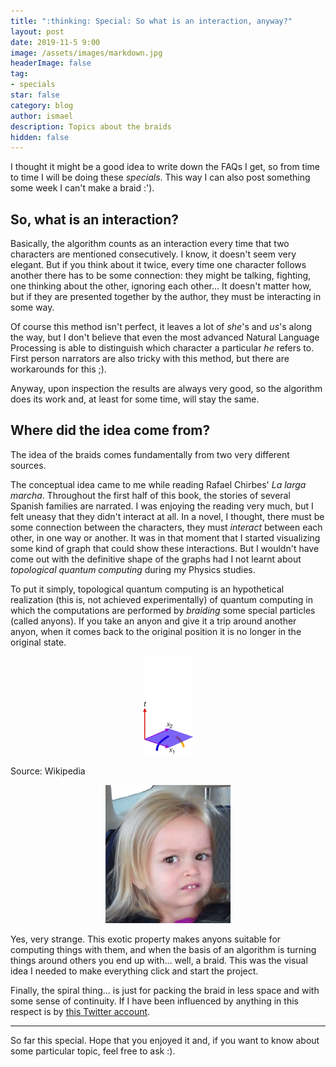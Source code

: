 ```yaml
---
title: ":thinking: Special: So what is an interaction, anyway?"
layout: post
date: 2019-11-5 9:00
image: /assets/images/markdown.jpg
headerImage: false
tag:
- specials
star: false
category: blog
author: ismael
description: Topics about the braids
hidden: false
---
```


I thought it might be a good idea to write down the FAQs I get, so from time to time I will be doing these *specials*. This way I can also post something some week I can't make a braid :').


## So, what is an interaction?

Basically, the algorithm counts as an interaction every time that two characters are mentioned consecutively. I know, it doesn't seem very elegant. But if you think about it twice, every time one character follows another there has to be some connection: they might be talking, fighting, one thinking about the other, ignoring each other... It doesn't matter how, but if they are presented together by the author, they must be interacting in some way.

Of course this method isn't perfect, it leaves a lot of *she*'s and *us*'s along the way, but I don't believe that even the most advanced Natural Language Processing is able to distinguish which character a particular *he* refers to. First person narrators are also tricky with this method, but there are workarounds for this ;).

Anyway, upon inspection the results are always very good, so the algorithm does its work and, at least for some time, will stay the same.

## Where did the idea come from?

The idea of the braids comes fundamentally from two very different sources. 

The conceptual idea came to me while reading Rafael Chirbes' *La larga marcha*. Throughout the first half of this book, the stories of several Spanish families are narrated. I was enjoying the reading very much, but I felt uneasy that they didn't interact at all. In a novel, I thought, there must be some connection between the characters, they must *interact* between each other, in one way or another. It was in that moment that I started visualizing some kind of graph that could show these interactions. But I wouldn't have come out with the definitive shape of the graphs had I not learnt about *topological quantum computing* during my Physics studies. 

<div class="side-by-side">
    <div class="toleft">
        <p >
        To put it simply, topological quantum computing is an hypothetical realization (this is, not achieved experimentally) of quantum computing in which the computations are performed by <i>braiding</i> some special particles (called anyons). If you take an anyon and give it a trip around another anyon, when it comes back to the original position it is no longer in the original state. </p>
    </div>
    <div class="toright">
        <p style="text-align: center;"> <img class="image" src="../assets/wikipedia_anyon.gif" alt="Anyon" width="80"><figcaption class="caption"> Source: Wikipedia </figcaption> </p>
    </div>
</div>
<p style="text-align: center;"><img class="image" src="../assets/girl_confused.gif" alt="Confused girl" width="200"> </p>


Yes, very strange. This exotic property makes anyons suitable for computing things with them, and when the basis of an algorithm is turning things around others you end up with... well, a braid. This was the visual idea I needed to make everything click and start the project. 

Finally, the spiral thing... is just for packing the braid in less space and with some sense of continuity. If I have been influenced by anything in this respect is by <a href="https://twitter.com/FibonacciSpiral">this Twitter account</a>. 

<hr>

So far this special. Hope that you enjoyed it and, if you want to know about some particular topic, feel free to ask :).

    